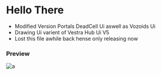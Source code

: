 # Hello There
- Modified Version Portals DeadCell Ui aswell as Vozoids Ui
- Drawing Ui varient of Vestra Hub Ui V5
- Lost this file awhile back hense only releasing now

### Preview
![a](https://raw.githubusercontent.com/oogx/Roblox/main/Uis/Drawing/Silent/Images/Image1.png?raw=true)
